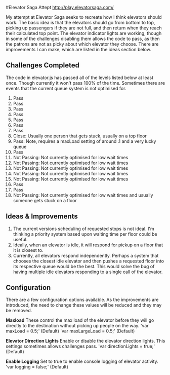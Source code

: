 

#Elevator Saga Attept
http://play.elevatorsaga.com/

My attempt at Elevator Saga seeks to recreate how I think elevators should work. The basic idea is that the elevators should go from bottom to top, picking up passengers if they are not full, and then return when they reach their calculated top point. The elevator indicator lights are working, though in some of the challenges disabling them allows the code to pass, as then the patrons are not as picky about which elevator they choose. There are improvements I can make, which are listed in the ideas section below.

## Challenges Completed
The code in elevator.js has passed all of the levels listed below at least once. Though currently it won't pass 100% of the time. Sometimes there are events that the current queue system is not optimised for.

1.  Pass
2.  Pass
3.  Pass
4.  Pass
5.  Pass
6.  Pass
7.  Pass
8.  Close: Usually one person that gets stuck, usually on a top floor
9.  Pass: Note, requires a maxLoad setting of around .1 and a very lucky queue
10. Pass
11. Not Passing: Not currently optimised for low wait times
12. Not Passing: Not currently optimised for low wait times
13. Not Passing: Not currently optimised for low wait times
14. Not Passing: Not currently optimised for low wait times
15. Not Passing: Not currently optimised for low wait times
16. Pass
17. Pass
18. Not Passing: Not currently optimised for low wait times and usually someone gets stuck on a floor


## Ideas & Improvements
1. The current versions scheduling of requested stops is not ideal. I'm thinking a priority system based upon waiting time per floor could be useful.
2. Ideally, when an elevator is idle, it will respond for pickup on a floor that it is closest to.
3. Currently, all elevators respond independently. Perhaps a system that chooses the closest idle elevator and then pushes a requested floor into its respective queue would be the best. This would solve the bug of having multiple idle elevators responding to a single call of the elevator. 

## Configuration
There are a few configuration options available. As the improvements are introduced, the need to change these values will be reduced and they may be removed.

**Maxload** 
These control the max load of the elevator before they will go directly to the destination without picking up people on the way.
'var maxLoad = 0.5;' (Default)
'var maxLargeLoad = 0.5;' (Default)

**Elevator Direction Lights** 
Enable or disable the elevator direction lights. This settings sometimes allows challenges pass.
'var directionLights = true;' (Default)

**Enable Logging**
Set to true to enable console logging of elevator activity.
'var logging = false;' (Default)